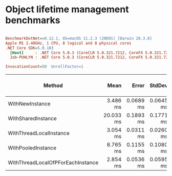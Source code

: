 # Object lifetime management benchmarks

``` ini

BenchmarkDotNet=v0.12.1, OS=macOS 11.2.3 (20D91) [Darwin 20.3.0]
Apple M1 2.40GHz, 1 CPU, 8 logical and 8 physical cores
.NET Core SDK=5.0.103
  [Host]     : .NET Core 5.0.3 (CoreCLR 5.0.321.7212, CoreFX 5.0.321.7212), X64 RyuJIT
  Job-PUHLYN : .NET Core 5.0.3 (CoreCLR 5.0.321.7212, CoreFX 5.0.321.7212), X64 RyuJIT

InvocationCount=50  UnrollFactor=1  

```
|                            Method |      Mean |     Error |    StdDev | Ratio | RatioSD |     Gen 0 | Gen 1 | Gen 2 |  Allocated | Completed Work Items | Lock Contentions |
|---------------------------------- |----------:|----------:|----------:|------:|--------:|----------:|------:|------:|-----------:|---------------------:|-----------------:|
|                   WithNewInstance |  3.486 ms | 0.0689 ms | 0.0645 ms |  1.14 |    0.02 | 1340.0000 |     - |     - | 2759.48 KB |               9.4400 |                - |
|                WithSharedInstance | 20.033 ms | 0.1893 ms | 0.1771 ms |  6.55 |    0.09 |         - |     - |     - |    6.46 KB |              27.6400 |         418.6400 |
|           WithThreadLocalInstance |  3.054 ms | 0.0311 ms | 0.0260 ms |  1.00 |    0.00 |         - |     - |     - |    3.38 KB |              10.5000 |                - |
|                WithPooledInstance |  8.765 ms | 0.1155 ms | 0.1080 ms |  2.87 |    0.05 |         - |     - |     - |    4.02 KB |               9.6200 |                - |
| WithThreadLocalOfPForEachInstance |  2.854 ms | 0.0536 ms | 0.0595 ms |  0.94 |    0.02 |         - |     - |     - |    4.22 KB |              10.2200 |                - |
